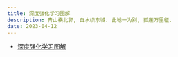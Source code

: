 ```yaml
---
title: 深度强化学习图解
description: 青山横北郭, 白水绕东城. 此地一为别, 孤蓬万里征.
date: 2023-04-12
---
```


- [深度强化学习图解](https://book.douban.com/subject/36019621/)
